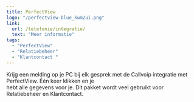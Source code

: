 ```yaml
---
title: PerfectView
logo: "/perfectview-blue_kwm2ui.png"
link:
  url: /telefonie/integratie/
  text: "Meer informatie"
tags:
  - "PerfectView"
  - "Relatiebeheer"
  - "Klantcontact "
---
```

Krijg een melding op je PC bij elk gesprek met de Callvoip integratie met PerfectView. Één keer klikken en je<br>
hebt alle gegevens voor je. Dit pakket wordt veel gebruikt voor Relatiebeheer en Klantcontact.
